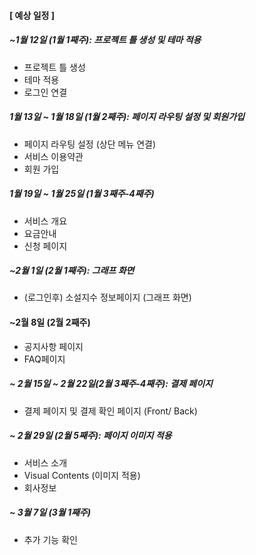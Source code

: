 #### [ 예상 일정 ] 

##### ~1월 12일 (1월 1째주): 프로젝트 틀 생성 및 테마 적용
- 프로젝트 틀 생성
- 테마 적용
- 로그인 연결

##### 1월 13일 ~ 1월 18일 (1월 2째주): 페이지 라우팅 설정 및 회원가입 
- 페이지 라우팅 설정 (상단 메뉴 연결) 
- 서비스 이용약관 
- 회원 가입

##### 1월 19일 ~ 1월 25일 (1월 3째주-4째주)
- 서비스 개요
- 요금안내
- 신청 페이지

##### ~2월 1일 (2월 1째주): 그래프 화면
- (로그인후) 소설지수 정보페이지 (그래프 화면)

#### ~2월 8일 (2월 2째주)
- 공지사항 페이지
- FAQ페이지

##### ~ 2월 15일 ~ 2월 22일(2월 3째주-4째주): 결제 페이지
- 결제 페이지 및 결제 확인 페이지 (Front/ Back)

##### ~ 2월 29일 (2월 5째주): 페이지 이미지 적용
- 서비스 소개 
- Visual Contents (이미지 적용)
- 회사정보

##### ~ 3월 7일 (3월 1째주)
- 추가 기능 확인 
